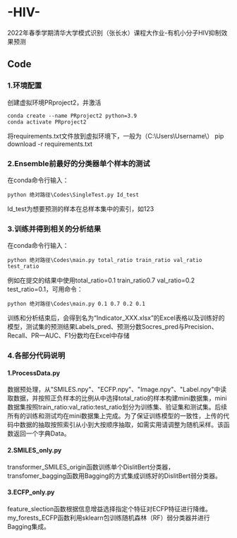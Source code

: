 # -HIV-
2022年春季学期清华大学模式识别（张长水）课程大作业-有机小分子HIV抑制效果预测
## Code
### 1.环境配置
创建虚拟环境PRproject2，并激活
```
conda create --name PRproject2 python=3.9
conda activate PRproject2 
```
将requirements.txt文件放到虚拟环境下，一般为（C:\Users\Username\）
pip download -r requirements.txt

### 2.Ensemble前最好的分类器单个样本的测试
在conda命令行输入：
```
python 绝对路径\Codes\SingleTest.py Id_test
```
Id_test为想要预测的样本在总样本集中的索引，如123
### 3.训练并得到相关的分析结果
在conda命令行输入：
```
python 绝对路径\Codes\main.py total_ratio train_ratio val_ratio test_ratio
```
例如在提交的结果中使用total_ratio=0.1 train_ratio0.7 val_ratio=0.2 test_ratio=0.1，可用命令：
```
python 绝对路径\Codes\main.py 0.1 0.7 0.2 0.1
```
训练和分析结束后，会得到名为“Indicator_XXX.xlsx”的Excel表格以及训练好的模型，测试集的预测结果Labels_pred、预测分数Socres_pred与Precision、Recall、PR—AUC、F1分数均在Excel中存储
### 4.各部分代码说明
#### 1.ProcessData.py
数据预处理，从"SMILES.npy"、"ECFP.npy"、"Image.npy"、"Label.npy"中读取数据，并按照正负样本的比例从中选择total_ratio的样本构建mini数据集，mini数据集按照train_ratio:val_ratio:test_ratio划分为训练集、验证集和测试集。后续所有的训练和测试均在mini数据集上完成。为了保证训练模型的一致性，上传的代码中数据的抽取按照索引从小到大按顺序抽取，如需实用请调整为随机采样。该函数返回一个字典Data。
#### 2.SMILES_only.py
transformer_SMILES_origin函数训练单个DislitBert分类器，transfomer_bagging函数用Bagging的方式集成训练好的DislitBert弱分类器。
#### 3.ECFP_only.py
feature_slection函数根据信息增益选择指定个特征对ECFP特征进行降维。my_forests_ECFP函数利用sklearn包训练随机森林（RF）弱分类器并进行Bagging集成。
